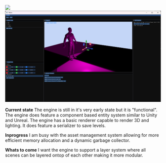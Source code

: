 ![](https://github.com/SebastianRautenbach/WIZM-Game-Engine/blob/main/RenderEngine/res/Picture1.png)
![](https://github.com/SebastianRautenbach/3D-Game-Engine/blob/main/RenderEngine/res/Screenshot%202024-07-22%20184532.png)


**Current state**
The engine is still in it's very early state but it is "functional". The engine does feature a component based entity system similar to Unity and Unreal. The engine has a basic renderer capable to render 3D and lighting.
It does feature a serializer to save levels.

**Inprogress**
I am busy with the asset management system allowing for more efficient memory allocation and a dynamic garbage collector.

**Whats to come**
I want the engine to support a layer system where all scenes can be layered ontop of each other making it more modular.
